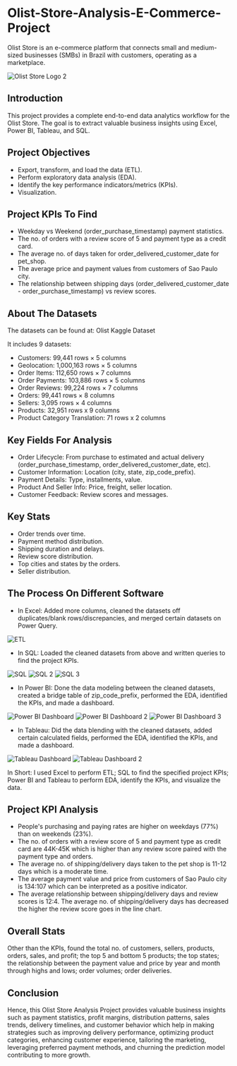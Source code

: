 # Olist-Store-Analysis-E-Commerce-Project
Olist Store is an e-commerce platform that connects small and medium-sized businesses (SMBs) in Brazil with customers, operating as a marketplace.

![Olist Store Logo 2](https://github.com/user-attachments/assets/93741254-1e64-4d31-8b9f-a56ff87a1b6b)

## Introduction
This project provides a complete end-to-end data analytics workflow for the Olist Store. The goal is to extract valuable business insights using Excel, Power BI, Tableau, and SQL.

## Project Objectives
- Export, transform, and load the data (ETL).
- Perform exploratory data analysis (EDA).
- Identify the key performance indicators/metrics (KPIs).
- Visualization.

## Project KPIs To Find
- Weekday vs Weekend (order_purchase_timestamp) payment statistics.
- The no. of orders with a review score of 5 and payment type as a credit card.
- The average no. of days taken for order_delivered_customer_date for pet_shop.
- The average price and payment values from customers of Sao Paulo city.
- The relationship between shipping days (order_delivered_customer_date - order_purchase_timestamp) vs review scores.

## About The Datasets
The datasets can be found at: Olist Kaggle Dataset

It includes 9 datasets:
- Customers: 99,441 rows × 5 columns
- Geolocation: 1,000,163 rows × 5 columns
- Order Items: 112,650 rows × 7 columns
- Order Payments: 103,886 rows × 5 columns
- Order Reviews: 99,224 rows × 7 columns
- Orders: 99,441 rows × 8 columns
- Sellers: 3,095 rows × 4 columns
- Products: 32,951 rows x 9 columns
- Product Category Translation: 71 rows x 2 columns

## Key Fields For Analysis
- Order Lifecycle: From purchase to estimated and actual delivery (order_purchase_timestamp, order_delivered_customer_date, etc).
- Customer Information: Location (city, state, zip_code_prefix).
- Payment Details: Type, installments, value.
- Product And Seller Info: Price, freight, seller location.
- Customer Feedback: Review scores and messages.

## Key Stats
- Order trends over time.
- Payment method distribution.
- Shipping duration and delays.
- Review score distribution.
- Top cities and states by the orders.
- Seller distribution.

## The Process On Different Software
- In Excel: Added more columns, cleaned the datasets off duplicates/blank rows/discrepancies, and merged certain datasets on Power Query.

 ![ETL](https://github.com/user-attachments/assets/3e002db7-1690-4312-b451-a740b049ef34)

- In SQL: Loaded the cleaned datasets from above and written queries to find the project KPIs.

![SQL](https://github.com/user-attachments/assets/37ace18f-e03f-4fe3-a1c9-ef79faee568e) ![SQL 2](https://github.com/user-attachments/assets/b716c295-6997-4d04-a8fd-fea46fabfc4a) ![SQL 3](https://github.com/user-attachments/assets/a9fa1bd9-4859-40fa-9067-ce5cb1e7c30d)

- In Power BI: Done the data modeling between the cleaned datasets, created a bridge table of zip_code_prefix, performed the EDA, identified the KPIs, and made a dashboard.

![Power BI Dashboard](https://github.com/user-attachments/assets/eb933e83-646e-4438-aafd-d27c36188a37) ![Power BI Dashboard 2](https://github.com/user-attachments/assets/f0bdf1f3-8290-46f1-888d-03f4216c868a) ![Power BI Dashboard 3](https://github.com/user-attachments/assets/3eb71eef-1a60-4e00-a17d-a2aff5d1b689)

- In Tableau: Did the data blending with the cleaned datasets, added certain calculated fields, performed the EDA, identified the KPIs, and made a dashboard.

![Tableau Dashboard](https://github.com/user-attachments/assets/993cb735-a7a8-4476-806d-a6b7845b648e) ![Tableau Dashboard 2](https://github.com/user-attachments/assets/3c27a369-83a7-4731-8b54-a57a3da1f6e5)

In Short: I used Excel to perform ETL; SQL to find the specified project KPIs; Power BI and Tableau to perform EDA, identify the KPIs, and visualize the data.

## Project KPI Analysis
- People's purchasing and paying rates are higher on weekdays (77%) than on weekends (23%).
- The no. of orders with a review score of 5 and payment type as credit card are 44K-45K which is higher than any review score paired with the payment type and orders.
- The average no. of shipping/delivery days taken to the pet shop is 11-12 days which is a moderate time.
- The average payment value and price from customers of Sao Paulo city is 134:107 which can be interpreted as a positive indicator.
- The average relationship between shipping/delivery days and review scores is 12:4. The average no. of shipping/delivery days has decreased the higher the review score goes in the line chart.

## Overall Stats
Other than the KPIs, found the total no. of customers, sellers, products, orders, sales, and profit; the top 5 and bottom 5 products; the top states; the relationship between the payment value and price by year and month through highs and lows; order volumes; order deliveries.

## Conclusion
Hence, this Olist Store Analysis Project provides valuable business insights such as payment statistics, profit margins, distribution patterns, sales trends, delivery timelines, and customer behavior which help in making strategies such as improving delivery performance, optimizing product categories, enhancing customer experience, tailoring the marketing, leveraging preferred payment methods, and churning the prediction model contributing to more growth.
